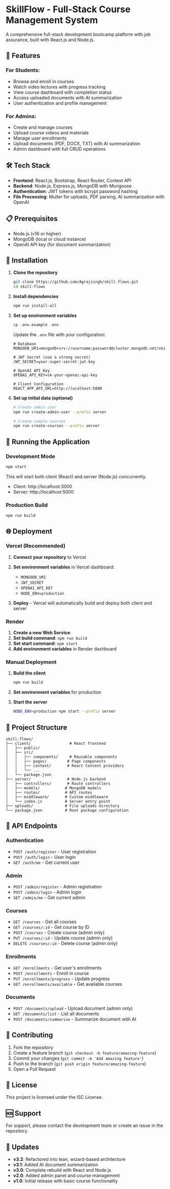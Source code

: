 # SkillFlow - Full-Stack Course Management System

A comprehensive full-stack development bootcamp platform with job assurance, built with React.js and Node.js.

## 🚀 Features

### For Students:
- Browse and enroll in courses
- Watch video lectures with progress tracking
- View course dashboard with completion status
- Access uploaded documents with AI summarization
- User authentication and profile management

### For Admins:
- Create and manage courses
- Upload course videos and materials
- Manage user enrollments
- Upload documents (PDF, DOCX, TXT) with AI summarization
- Admin dashboard with full CRUD operations

## 🛠️ Tech Stack

- **Frontend**: React.js, Bootstrap, React Router, Context API
- **Backend**: Node.js, Express.js, MongoDB with Mongoose
- **Authentication**: JWT tokens with bcrypt password hashing
- **File Processing**: Multer for uploads, PDF parsing, AI summarization with OpenAI

## 📋 Prerequisites

- Node.js (v16 or higher)
- MongoDB (local or cloud instance)
- OpenAI API key (for document summarization)

## 🔧 Installation

1. **Clone the repository**
   ```bash
   git clone https://github.com/Agrajsingh/skill-flows.git
   cd skill-flows
   ```

2. **Install dependencies**
   ```bash
   npm run install-all
   ```

3. **Set up environment variables**
   ```bash
   cp .env.example .env
   ```

   Update the `.env` file with your configuration:
   ```env
   # Database
   MONGODB_URI=mongodb+srv://username:password@cluster.mongodb.net/skillflows

   # JWT Secret (use a strong secret)
   JWT_SECRET=your-super-secret-jwt-key

   # OpenAI API Key
   OPENAI_API_KEY=sk-your-openai-api-key

   # Client Configuration
   REACT_APP_API_URL=http://localhost:5000
   ```

4. **Set up initial data (optional)**
   ```bash
   # Create admin user
   npm run create-admin-user --prefix server

   # Create sample courses
   npm run create-courses --prefix server
   ```

## 🚀 Running the Application

### Development Mode
```bash
npm start
```
This will start both client (React) and server (Node.js) concurrently.

- Client: http://localhost:3000
- Server: http://localhost:5000

### Production Build
```bash
npm run build
```

## 🌐 Deployment

### Vercel (Recommended)

1. **Connect your repository** to Vercel
2. **Set environment variables** in Vercel dashboard:
   - `MONGODB_URI`
   - `JWT_SECRET`
   - `OPENAI_API_KEY`
   - `NODE_ENV=production`

3. **Deploy** - Vercel will automatically build and deploy both client and server

### Render

1. **Create a new Web Service**
2. **Set build command**: `npm run build`
3. **Set start command**: `npm start`
4. **Add environment variables** in Render dashboard

### Manual Deployment

1. **Build the client**
   ```bash
   npm run build
   ```

2. **Set environment variables** for production
3. **Start the server**
   ```bash
   NODE_ENV=production npm start --prefix server
   ```

## 📁 Project Structure

```
skill-flows/
├── client/                 # React frontend
│   ├── public/
│   ├── src/
│   │   ├── components/     # Reusable components
│   │   ├── pages/         # Page components
│   │   ├── context/       # React Context providers
│   │   └── ...
│   └── package.json
├── server/                # Node.js backend
│   ├── controllers/       # Route controllers
│   ├── models/           # MongoDB models
│   ├── routes/           # API routes
│   ├── middleware/       # Custom middleware
│   └── index.js          # Server entry point
├── uploads/              # File uploads directory
└── package.json          # Root package configuration
```

## 🔐 API Endpoints

### Authentication
- `POST /auth/register` - User registration
- `POST /auth/login` - User login
- `GET /auth/me` - Get current user

### Admin
- `POST /admin/register` - Admin registration
- `POST /admin/login` - Admin login
- `GET /admin/me` - Get current admin

### Courses
- `GET /courses` - Get all courses
- `GET /courses/:id` - Get course by ID
- `POST /courses` - Create course (admin only)
- `PUT /courses/:id` - Update course (admin only)
- `DELETE /courses/:id` - Delete course (admin only)

### Enrollments
- `GET /enrollments` - Get user's enrollments
- `POST /enrollments` - Enroll in course
- `PUT /enrollments/progress` - Update progress
- `GET /enrollments/available` - Get available courses

### Documents
- `POST /documents/upload` - Upload document (admin only)
- `GET /documents/list` - List all documents
- `POST /documents/summarise` - Summarize document with AI

## 🤝 Contributing

1. Fork the repository
2. Create a feature branch (`git checkout -b feature/amazing-feature`)
3. Commit your changes (`git commit -m 'Add amazing feature'`)
4. Push to the branch (`git push origin feature/amazing-feature`)
5. Open a Pull Request

## 📄 License

This project is licensed under the ISC License.

## 🆘 Support

For support, please contact the development team or create an issue in the repository.

## 🔄 Updates

- **v3.2**: Refactored into lean, wizard-based architecture
- **v3.1**: Added AI document summarization
- **v3.0**: Complete rebuild with React and Node.js
- **v2.0**: Added admin panel and course management
- **v1.0**: Initial release with basic course functionality
